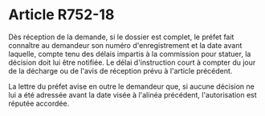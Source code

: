 # Article R752-18

Dès réception de la demande, si le dossier est complet, le préfet fait connaître au demandeur son numéro d'enregistrement et la date avant laquelle, compte tenu des délais impartis à la commission pour statuer, la décision doit lui être notifiée. Le délai d'instruction court à compter du jour de la décharge ou de l'avis de réception prévu à l'article précédent.

La lettre du préfet avise en outre le demandeur que, si aucune décision ne lui a été adressée avant la date visée à l'alinéa précédent, l'autorisation est réputée accordée.
